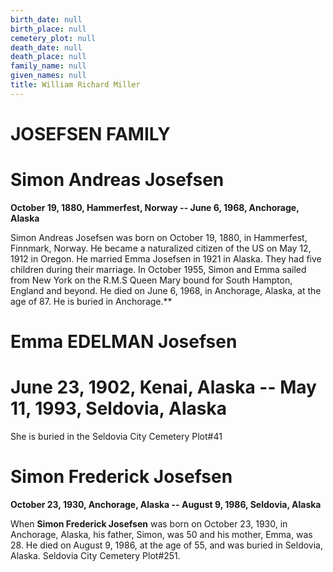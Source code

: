 ```yaml
---
birth_date: null
birth_place: null
cemetery_plot: null
death_date: null
death_place: null
family_name: null
given_names: null
title: William Richard Miller
---
```


# JOSEFSEN FAMILY

# Simon Andreas Josefsen

**October 19, 1880, Hammerfest, Norway -- June 6, 1968, Anchorage,
Alaska**

Simon Andreas Josefsen was born on October 19, 1880, in Hammerfest,
Finnmark, Norway. He became a naturalized citizen of the US on May 12,
1912 in Oregon. He married Emma Josefsen in 1921 in Alaska. They had
five children during their marriage. In October 1955, Simon and Emma
sailed from New York on the R.M.S Queen Mary bound for South Hampton,
England and beyond. He died on June 6, 1968, in Anchorage, Alaska, at
the age of 87. He is buried in Anchorage.\*\*

# Emma EDELMAN Josefsen

# June 23, 1902, Kenai, Alaska -- May 11, 1993, Seldovia, Alaska

She is buried in the Seldovia City Cemetery Plot\#41

# Simon Frederick Josefsen

**October 23, 1930, Anchorage, Alaska -- August 9, 1986, Seldovia,
Alaska**

When **Simon Frederick Josefsen** was born on October 23,
1930, in Anchorage, Alaska, his father, Simon, was 50 and his mother,
Emma, was 28. He died on August 9, 1986, at the age of 55, and was
buried in Seldovia, Alaska. Seldovia City Cemetery Plot\#251.
